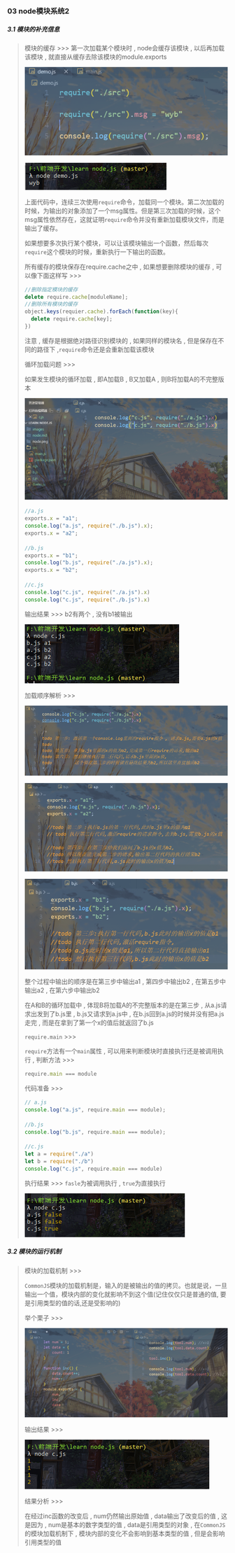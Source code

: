 ### 03 node模块系统2

##### 3.1 模块的补充信息

> 模块的缓存 >>>
> 第一次加载某个模块时 , node会缓存该模块 , 以后再加载该模块 , 就直接从缓存去除该模块的module.exports
>
> ![image-20200220161608043](..\images\image-20200220161608043.png)
>
> ![image-20200220161635767](..\images\image-20200220161635767.png)
>
> 上面代码中，连续三次使用`require`命令，加载同一个模块。第二次加载的时候，为输出的对象添加了一个msg属性。但是第三次加载的时候，这个msg属性依然存在，这就证明`require`命令并没有重新加载模块文件，而是输出了缓存。
>
> 如果想要多次执行某个模块，可以让该模块输出一个函数，然后每次`require`这个模块的时候，重新执行一下输出的函数。
>
> 所有缓存的模块保存在require.cache之中 , 如果想要删除模块的缓存 , 可以像下面这样写 >>>
>
> ```js
> //删除指定模块的缓存
> delete require.cache[moduleName];
> //删除所有模块的缓存
> object.keys(requier.cache).forEach(function(key){
> 	delete require.cache[key];
> })
> ```
>
> 注意 , 缓存是根据绝对路径识别模块的 , 如果同样的模块名 , 但是保存在不同的路径下 ,`require`命令还是会重新加载该模块
>
> 
>
> 循环加载问题 >>>
>
> 如果发生模块的循环加载 , 即A加载B , B又加载A , 则B将加载A的不完整版本
>
> ![image-20200220172706208](..\images\image-20200220172706208.png)
>
> ```js
> //a.js
> exports.x = "a1";
> console.log("a.js", require("./b.js").x);
> exports.x = "a2";
> 
> //b.js
> exports.x = "b1";
> console.log("b.js", require("./a.js").x);
> exports.x = "b2";
> 
> //c.js
> console.log("c.js", require("./a.js").x)
> console.log("c.js", require("./b.js").x)
> ```
>
> 输出结果 >>>  b2有两个 , 没有b1被输出
>
> ![image-20200220172848819](..\images\image-20200220172848819.png)
>
> 加载顺序解析 >>>
>
> ![image-20200220191702196](..\images\image-20200220191702196.png)
>
> ![image-20200220191727274](..\images\image-20200220191727274.png)
>
> ![image-20200220191747842](..\images\image-20200220191747842.png)
>
> 整个过程中输出的顺序是在第三步中输出a1 , 第四步中输出b2 , 在第五步中输出a2 , 在第六步中输出b2
>
> 在A和B的循环加载中 , 体现B将加载A的不完整版本的是在第三步 , 从a.js请求出发到了b.js里 , b.js又请求到a.js中 , 在b.js回到a.js的时候并没有把a.js走完 , 而是在拿到了第一个x的值后就返回了b.js
>
> 
>
> `require.main` >>>
>
> `require`方法有一个`main`属性 , 可以用来判断模块时直接执行还是被调用执行 , 判断方法 >>>
>
> ```js
> require.main === module
> ```
>
> 代码准备 >>>
>
> ```js
> // a.js
> console.log("a.js", require.main === module);
> 
> //b.js
> console.log("b.js", require.main === module);
> 
> //c.js
> let a = require("./a")
> let b = require("./b")
> console.log("c.js", require.main === module)
> ```
>
> 执行结果 >>> `fasle`为被调用执行 , `true`为直接执行
>
> ![image-20200220195153126](..\images\image-20200220195153126.png)

##### 3.2 模块的运行机制

> 模块的加载机制 >>>
>
> `CommonJS`模块的加载机制是，输入的是被输出的值的拷贝。也就是说，一旦输出一个值，模块内部的变化就影响不到这个值(记住仅仅只是普通的值, 要是引用类型的值的话,还是受影响的)
>
> 举个栗子 >>>
>
> ![image-20200220201121802](..\images\image-20200220201121802.png)
>
> 输出结果 >>>
>
> ![image-20200220201145652](..\images\image-20200220201145652.png)
>
> 结果分析 >>>
>
> 在经过inc函数的改变后 , num仍然输出原始值 , data输出了改变后的值 , 这是因为 , num是基本的数字类型的值 , data是引用类型的对象 , 在`CommonJS`的模块加载机制下 , 模块内部的变化不会影响到基本类型的值 , 但是会影响引用类型的值

